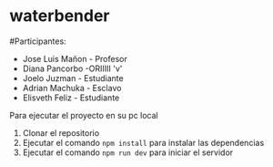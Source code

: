 # waterbender

#Participantes: 
- Jose Luis Mañon - Profesor
- Diana Pancorbo -ORIIIII 'v'
- Joelo Juzman - Estudiante
- Adrian Machuka - Esclavo
- Elisveth Feliz - Estudiante


Para ejecutar el proyecto en su pc local

1. Clonar el repositorio
2. Ejecutar el comando `npm install` para instalar las dependencias
3. Ejecutar el comando `npm run dev` para iniciar el servidor
